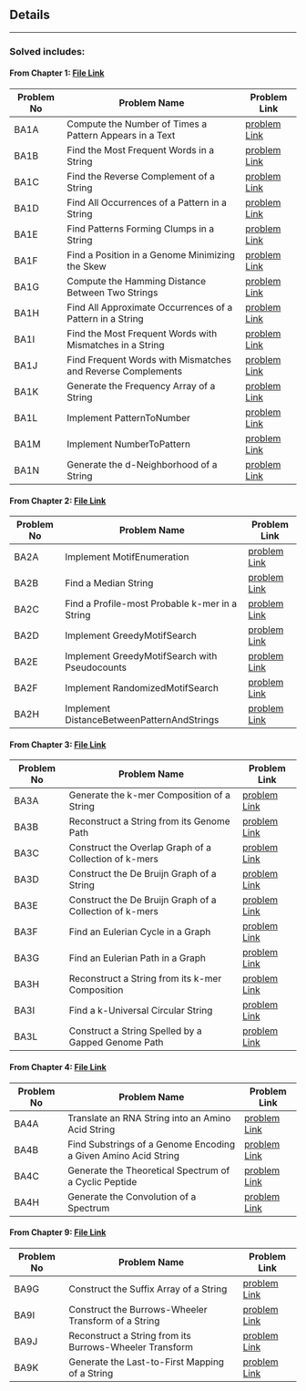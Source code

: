## Details
---
### Solved includes:

#### From Chapter 1: [File Link](https://github.com/SaiferGit/Bioinformatics-Rosalind/blob/main/Chapter_1.ipynb)

| Problem No 	| Problem Name                                                	| Problem Link                                        	|
|------------	|-------------------------------------------------------------	|-----------------------------------------------------	|
| BA1A       	| Compute the Number of Times a Pattern Appears in a Text     	| [problem Link](http://rosalind.info/problems/ba1a/) 	|
| BA1B       	| Find the Most Frequent Words in a String                    	| [problem Link](http://rosalind.info/problems/ba1b/) 	|
| BA1C       	| Find the Reverse Complement of a String                     	| [problem Link](http://rosalind.info/problems/ba1c/) 	|
| BA1D       	| Find All Occurrences of a Pattern in a String               	| [problem Link](http://rosalind.info/problems/ba1d/) 	|
| BA1E       	| Find Patterns Forming Clumps in a String                    	| [problem Link](http://rosalind.info/problems/ba1e/) 	|
| BA1F       	| Find a Position in a Genome Minimizing the Skew             	| [problem Link](http://rosalind.info/problems/ba1f/) 	|
| BA1G       	| Compute the Hamming Distance Between Two Strings            	| [problem Link](http://rosalind.info/problems/ba1g/) 	|
| BA1H       	| Find All Approximate Occurrences of a Pattern in a String   	| [problem Link](http://rosalind.info/problems/ba1h/) 	|
| BA1I       	| Find the Most Frequent Words with Mismatches in a String    	| [problem Link](http://rosalind.info/problems/ba1i/) 	|
| BA1J       	| Find Frequent Words with Mismatches and Reverse Complements 	| [problem Link](http://rosalind.info/problems/ba1j/) 	|
| BA1K       	| Generate the Frequency Array of a String                    	| [problem Link](http://rosalind.info/problems/ba1k/) 	|
| BA1L       	| Implement PatternToNumber                                   	| [problem Link](http://rosalind.info/problems/ba1l/) 	|
| BA1M       	| Implement NumberToPattern                                   	| [problem Link](http://rosalind.info/problems/ba1m/) 	|
| BA1N       	| Generate the d-Neighborhood of a String                     	| [problem Link](http://rosalind.info/problems/ba1n/) 	|

#### From Chapter 2: [File Link](https://github.com/SaiferGit/Bioinformatics-Rosalind/blob/main/Chapter_2.ipynb)

| Problem No 	| Problem Name                                   	| Problem Link                                        	|
|------------	|------------------------------------------------	|-----------------------------------------------------	|
| BA2A       	| Implement MotifEnumeration                     	| [problem Link](http://rosalind.info/problems/ba2a/) 	|
| BA2B       	| Find a Median String                           	| [problem Link](http://rosalind.info/problems/ba2b/) 	|
| BA2C       	| Find a Profile-most Probable k-mer in a String 	| [problem Link](http://rosalind.info/problems/ba2c/) 	|
| BA2D       	| Implement GreedyMotifSearch                    	| [problem Link](http://rosalind.info/problems/ba2d/) 	|
| BA2E       	| Implement GreedyMotifSearch with Pseudocounts  	| [problem Link](http://rosalind.info/problems/ba2e/) 	|
| BA2F       	| Implement RandomizedMotifSearch                	| [problem Link](http://rosalind.info/problems/ba2f/) 	|
| BA2H       	| Implement DistanceBetweenPatternAndStrings     	| [problem Link](http://rosalind.info/problems/ba2h/) 	|

#### From Chapter 3: [File Link](https://github.com/SaiferGit/Bioinformatics-Rosalind/blob/main/Chapter_3.ipynb)

| Problem No 	| Problem Name                                            	| Problem Link                                        	|
|------------	|---------------------------------------------------------	|-----------------------------------------------------	|
| BA3A       	| Generate the k-mer Composition of a String              	| [problem Link](http://rosalind.info/problems/ba3a/) 	|
| BA3B       	| Reconstruct a String from its Genome Path               	| [problem Link](http://rosalind.info/problems/ba3b/) 	|
| BA3C       	| Construct the Overlap Graph of a Collection of k-mers   	| [problem Link](http://rosalind.info/problems/ba3c/) 	|
| BA3D       	| Construct the De Bruijn Graph of a String               	| [problem Link](http://rosalind.info/problems/ba3d/) 	|
| BA3E       	| Construct the De Bruijn Graph of a Collection of k-mers 	| [problem Link](http://rosalind.info/problems/ba3e/) 	|
| BA3F       	| Find an Eulerian Cycle in a Graph                       	| [problem Link](http://rosalind.info/problems/ba3f/) 	|
| BA3G       	| Find an Eulerian Path in a Graph                        	| [problem Link](http://rosalind.info/problems/ba3g/) 	|
| BA3H       	| Reconstruct a String from its k-mer Composition         	| [problem Link](http://rosalind.info/problems/ba3h/) 	|
| BA3I       	| Find a k-Universal Circular String                      	| [problem Link](http://rosalind.info/problems/ba3i/) 	|
| BA3L       	| Construct a String Spelled by a Gapped Genome Path      	| [problem Link](http://rosalind.info/problems/ba3l/) 	|

#### From Chapter 4: [File Link](https://github.com/SaiferGit/Bioinformatics-Rosalind/blob/main/Chapter_4.ipynb)

| Problem No 	| Problem Name                                                   	| Problem Link                                        	|
|------------	|----------------------------------------------------------------	|-----------------------------------------------------	|
| BA4A       	| Translate an RNA String into an Amino Acid String              	| [problem Link](http://rosalind.info/problems/ba4a/) 	|
| BA4B       	| Find Substrings of a Genome Encoding a Given Amino Acid String 	| [problem Link](http://rosalind.info/problems/ba4b/) 	|
| BA4C       	| Generate the Theoretical Spectrum of a Cyclic Peptide          	| [problem Link](http://rosalind.info/problems/ba4c/) 	|
| BA4H       	| Generate the Convolution of a Spectrum                         	| [problem Link](http://rosalind.info/problems/ba4h/) 	|

#### From Chapter 9: [File Link](https://github.com/SaiferGit/Bioinformatics-Rosalind/blob/main/Chapter_9.ipynb)

| Problem No 	| Problem Name                                            	| Problem Link                                        	|
|------------	|---------------------------------------------------------	|-----------------------------------------------------	|
| BA9G       	| Construct the Suffix Array of a String                  	| [problem Link](http://rosalind.info/problems/ba9g/) 	|
| BA9I       	| Construct the Burrows-Wheeler Transform of a String     	| [problem Link](http://rosalind.info/problems/ba9i/) 	|
| BA9J       	| Reconstruct a String from its Burrows-Wheeler Transform 	| [problem Link](http://rosalind.info/problems/ba9j/) 	|
| BA9K       	| Generate the Last-to-First Mapping of a String          	| [problem Link](http://rosalind.info/problems/ba9k/) 	|
